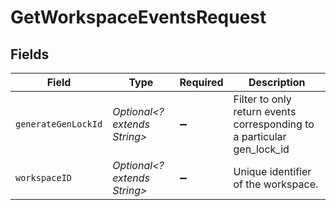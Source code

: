 # GetWorkspaceEventsRequest


## Fields

| Field                                                                  | Type                                                                   | Required                                                               | Description                                                            |
| ---------------------------------------------------------------------- | ---------------------------------------------------------------------- | ---------------------------------------------------------------------- | ---------------------------------------------------------------------- |
| `generateGenLockId`                                                    | *Optional<? extends String>*                                           | :heavy_minus_sign:                                                     | Filter to only return events corresponding to a particular gen_lock_id |
| `workspaceID`                                                          | *Optional<? extends String>*                                           | :heavy_minus_sign:                                                     | Unique identifier of the workspace.                                    |